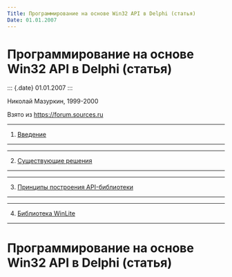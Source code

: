 ```yaml
---
Title: Программирование на основе Win32 API в Delphi (статья)
Date: 01.01.2007
---
```



Программирование на основе Win32 API в Delphi (статья)
======================================================

::: {.date}
01.01.2007
:::

Николай Мазуркин, 1999-2000

Взято из <https://forum.sources.ru>

  ---- ---------------------
  1.   [Введение](x22.htm)
  ---- ---------------------

  ---- ---------------------------------
  2.   [Существующие решения](x23.htm)
  ---- ---------------------------------

  ---- -----------------------------------------------
  3.   [Принципы построения API-библиотеки](x24.htm)
  ---- -----------------------------------------------

  ---- -------------------------------
  4.   [Библиотека WinLite](x25.htm)
  ---- -------------------------------

Программирование на основе Win32 API в Delphi (статья)
======================================================

<!-- TOC -->
